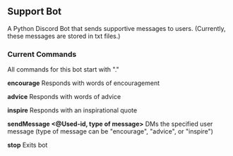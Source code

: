 ## Support Bot

A Python Discord Bot that sends supportive messages to users. (Currently, these messages are stored in txt files.)

### Current Commands 

All commands for this bot start with "."

**encourage** Responds with words of encouragement 

**advice** Responds with words of advice 

**inspire** Responds with an inspirational quote 

**sendMessage <@Used-id, type of message>** DMs the specified user message (type of message can be "encourage", "advice", or "inspire")

**stop** Exits bot
